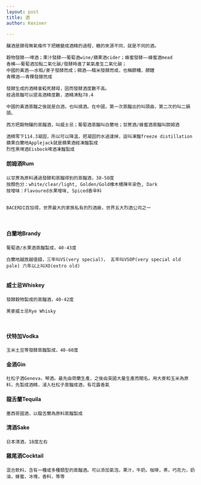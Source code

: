 ```yaml
---
layout: post
title: 酒
author: Kexiner

---
```


```
釀酒是酵母無氧條件下把糖變成酒精的過程，糖的來源不同，就是不同的酒。

穀物發酵——啤酒；果汁發酵——葡萄酒wine/蘋果酒cider；蜂蜜發酵——蜂蜜酒mead
香檳——葡萄酒加點二氧化碳/發酵時進了氧氣產生二氧化碳；
中國的黃酒——水稻/麥子發酵而成；稠酒——糯米發酵而成，也稱醪糟，醪醴
青稞酒——青稞發酵而成
```
```
發酵生成的酒精會殺死酵母，因而發酵酒度數不高。
經過蒸餾可以提高酒精度數，酒精沸點78.4

中國的黃酒蒸餾之後就是白酒，也叫燒酒。在中國，第一次蒸餾出的叫頭曲，第二次的叫二鍋頭。

西方把穀物釀的蒸餾酒，叫威士忌；葡萄酒蒸餾叫白蘭地；甘蔗酒/蜂蜜酒蒸餾叫朗姆酒

酒精零下114.3凝固，所以可以降溫，把凝固的水過濾掉，這叫凍餾freeze distillation
蘋果白蘭地Applejack就是蘋果酒經凍餾製成
烈性黑啤酒Eisbock啤酒凍餾製成

```



#### 朗姆酒Rum
```
以甘蔗為原料通過發酵和蒸餾得到的蒸餾酒，38-50度
按顏色分：white/clear/light, Golden/Gold橡木桶陳年染色, Dark
按增味：Flavoured水果增味, Spiced香辛料


```


```
BACERDI百加得，世界最大的家族私有的烈酒廠，世界五大烈酒公司之一

```


<br>



#### 白蘭地Brandy
```
葡萄酒/水果酒蒸餾製成，40-43度

白蘭地越放越值錢，三年叫VS(very special)， 五年叫VSOP(very special old pale) 六年以上叫XO(extro old)


```



#### 威士忌Whiskey
```
發酵穀物製成的蒸餾酒，40-42度

黑麥威士忌Rye Whisky



```


#### 伏特加Vodka
```
玉米土豆等發酵蒸餾製成，40-60度

```


#### 金酒Gin
```
杜松子酒Geneva，琴酒。最先由荷蘭生產，之後由英國大量生產而聞名。用大麥和玉米為原料，先製成酒精，浸入杜松子蒸餾成酒，有花露香氣

```


#### 龍舌蘭Tequila
```
墨西哥國酒，以龍舌蘭為原料蒸餾製成
```


#### 清酒Sake
```
日本清酒，18度左右

```


#### 雞尾酒Cocktail
```
混合飲料，含有一種或多種類型的蒸餾酒。可以添加氣泡，果汁，牛奶，咖啡，茶，巧克力，奶油，蜂蜜，冰塊，香料，等等

```




